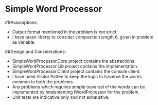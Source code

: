 # Simple Word Processor

##Assumptions:
* Output format mentioned in the problem is not strict.
* I have taken liberty to consider composition length 6, given in problem as variable.
	
##Design and Considerations:
* SimpleWordProcessor.Core project contains the abstractions.
* SimpleWordProcessor.Lib project contains the implementation.
* SimpleWordProcessor.Client project contains the console client.	
* I have used Visitor Patten to keep the logic to traverse the words common to both the problems.
* Any problems which requires simple traversal of the words can be implemented by implementing IWordProcessor for the problem.
* Unit tests are indicative only and not exhaustive.
	
	